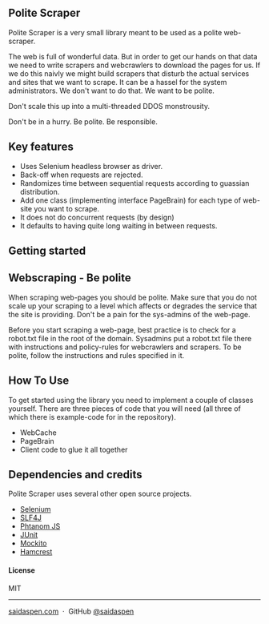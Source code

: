 ## Polite Scraper

Polite Scraper is a very small library meant to be used as a polite web-scraper. 

The web is full of wonderful data. But in order to get our hands on that data we need to write scrapers and webcrawlers to download the pages for us.
If we do this naivly we might build scrapers that disturb the actual services and sites that we want to scrape. It can be a hassel for the system administrators.
We don't want to do that. We want to be polite.

Don't scale this up into a multi-threaded DDOS monstrousity. 

Don't be in a hurry. Be polite. Be responsible.

## Key features
* Uses Selenium headless browser as driver.
* Back-off when requests are rejected.
* Randomizes time between sequential requests according to guassian distribution.
* Add one class (implementing interface PageBrain) for each type of web-site you want to scrape.
* It does not do concurrent requests (by design)
* It defaults to having quite long waiting in between requests.

## Getting started

## Webscraping - Be polite
When scraping web-pages you should be polite. Make sure that you do not scale up your scraping to a level which affects or degrades the service that the site is providing.
Don't be a pain for the sys-admins of the web-page.

Before you start scraping a web-page, best practice is to check for a robot.txt file in the root of the domain.
Sysadmins put a robot.txt file there with instructions and policy-rules for webcrawlers and scrapers. To be polite, follow the instructions and rules specified in it.

## How To Use
To get started using the library you need to implement a couple of classes yourself. 
There are three pieces of code that you will need (all three of which there is example-code for in the repository).

* WebCache
* PageBrain
* Client code to glue it all together

## Dependencies and credits
Polite Scraper uses several other open source projects.

* [Selenium](http://www.seleniumhq.org/)
* [SLF4J](https://www.slf4j.org/)
* [Phtanom JS](http://phantomjs.org/)
* [JUnit](http://junit.org/junit5/)
* [Mockito](http://site.mockito.org/)
* [Hamcrest](http://hamcrest.org/)

#### License

MIT

---
[saidaspen.com](http://www.saidaspen.com) &nbsp;&middot;&nbsp;
GitHub [@saidaspen](https://github.com/saidaspen)

